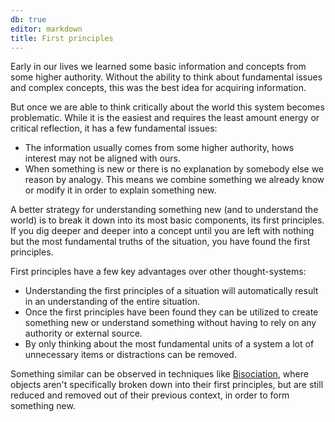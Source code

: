 ```yaml
---
db: true
editor: markdown
title: First principles
---
```


Early in our lives we learned some basic information and concepts from
some higher authority. Without the ability to think about fundamental
issues and complex concepts, this was the best idea for acquiring
information.

But once we are able to think critically about the world this system
becomes problematic. While it is the easiest and requires the least
amount energy or critical reflection, it has a few fundamental issues:

-   The information usually comes from some higher authority, hows
    interest may not be aligned with ours.
-   When something is new or there is no explanation by somebody else we
    reason by analogy. This means we combine something we already know
    or modify it in order to explain something new.

A better strategy for understanding something new (and to understand the
world) is to break it down into its most basic components, its first
principles. If you dig deeper and deeper into a concept until you are
left with nothing but the most fundamental truths of the situation, you
have found the first principles.

First principles have a few key advantages over other thought-systems:

-   Understanding the first principles of a situation will automatically
    result in an understanding of the entire situation.
-   Once the first principles have been found they can be utilized to
    create something new or understand something without having to rely
    on any authority or external source.
-   By only thinking about the most fundamental units of a system a lot
    of unnecessary items or distractions can be removed.

Something similar can be observed in techniques like
[Bisociation](/database/bisociation), where objects aren\'t specifically
broken down into their first principles, but are still reduced and
removed out of their previous context, in order to form something new.
